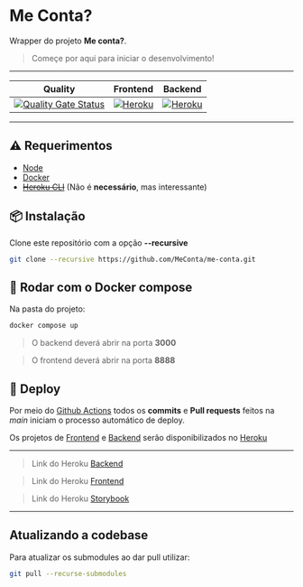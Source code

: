 # Me Conta? #


Wrapper do projeto **Me conta?**.

> Começe por aqui para iniciar o desenvolvimento!

---
| Quality                                                                                                                                                                      | Frontend                                                                                                        | Backend                                                                                                       |
|------------------------------------------------------------------------------------------------------------------------------------------------------------------------------|-----------------------------------------------------------------------------------------------------------------|---------------------------------------------------------------------------------------------------------------|
| [![Quality Gate Status](https://sonarcloud.io/api/project_badges/measure?project=MeConta_me-conta&metric=alert_status)](https://sonarcloud.io/dashboard?id=MeConta_me-conta) | [![Heroku](https://heroku-badge.herokuapp.com/?app=me-conta-frontend)](https://me-conta-frontend.herokuapp.com) | [![Heroku](https://heroku-badge.herokuapp.com/?app=me-conta-backend)](https://me-conta-backend.herokuapp.com) |
---

## :warning: Requerimentos ##

* [Node](https://nodejs.org/)
* [Docker](https://www.docker.com/products/docker-desktop)
* ~~[Heroku CLI](https://devcenter.heroku.com/articles/heroku-cli)~~
(Não é **necessário**, mas interessante)

## :package: Instalação ##

Clone este repositório com a opção **--recursive**

```bash
git clone --recursive https://github.com/MeConta/me-conta.git
```

## :whale: Rodar com o Docker compose ##

Na pasta do projeto:
```bash
docker compose up
```

> O backend deverá abrir na porta **3000**

> O frontend deverá abrir na porta **8888**


## :robot: Deploy ##


Por meio do [Github Actions](https://github.com/features/actions) todos os **commits** e **Pull requests** feitos na *main* iniciam o processo automático de deploy.

Os projetos de [Frontend](https://github.com/MeConta/me-conta-frontend) e [Backend](https://github.com/MeConta/me-conta-backend) serão disponibilizados no [Heroku](https://heroku.com)

---

> Link do Heroku [Backend](https://me-conta-backend.herokuapp.com)

> Link do Heroku [Frontend](https://me-conta-frontend.herokuapp.com) 

> Link do Heroku [Storybook](https://me-conta-storybook.herokuapp.com) 

---

## Atualizando a codebase

Para atualizar os submodules ao dar pull utilizar:

```bash
git pull --recurse-submodules
```
